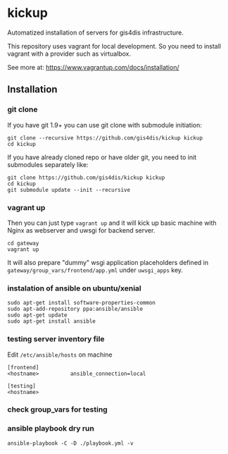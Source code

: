 # kickup
Automatized installation of servers for gis4dis infrastructure.

This repository uses vagrant for local development. So you need to install vagrant with a provider such as virtualbox.

See more at: https://www.vagrantup.com/docs/installation/


## Installation

### git clone
If you have git 1.9+ you can use git clone with submodule initiation:

```
git clone --recursive https://github.com/gis4dis/kickup kickup
cd kickup
```

If you have already cloned repo or have older git, you need to init submodules separately like:

```
git clone https://github.com/gis4dis/kickup kickup
cd kickup
git submodule update --init --recursive
```

### vagrant up

Then you can just type `vagrant up` and it will kick up basic machine with
Nginx as webserver and uwsgi for backend server.

```
cd gateway
vagrant up
```

It will also prepare "dummy" wsgi application placeholders defined in `gateway/group_vars/frontend/app.yml` under `uwsgi_apps` key.

### instalation of ansible on ubuntu/xenial
```
sudo apt-get install software-properties-common
sudo apt-add-repository ppa:ansible/ansible
sudo apt-get update
sudo apt-get install ansible
```

### testing server inventory file
Edit `/etc/ansible/hosts` on machine
```
[frontend]
<hostname>          ansible_connection=local

[testing]
<hostname>
```
### check group_vars for testing

### ansible playbook dry run
`ansible-playbook -C -D ./playbook.yml -v`
